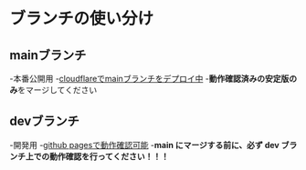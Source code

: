 # ブランチの使い分け

## mainブランチ　
-本番公開用
-[cloudflareでmainブランチをデプロイ中](https://)
-**動作確認済みの安定版のみ**をマージしてください

## devブランチ　 
-開発用
-[github pagesで動作確認可能](https://reiminamoto.github.io/yozora-finance-website/)
-**main にマージする前に、必ず dev ブランチ上での動作確認を行ってください！！！**
